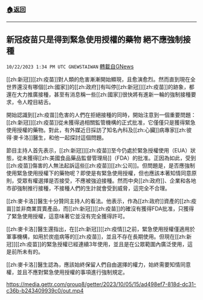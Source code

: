 ###  [:house:返回](README.md)
---


## 新冠疫苗只是得到緊急使用授權的藥物  絕不應強制接種
`10/22/2023 1:34 PM UTC GNEWSTAIWAN` [轉載自GNews](https://gnews.org/articles/1866357)



[[zh:新冠]][[zh:疫苗]]對人類的危害漸漸開始顯現，且愈演愈烈。然而直到現在全世界還沒有哪個[[zh:國家]]的[[zh:政府]]有叫停[[zh:新冠]][[zh:疫苗]]的跡象，都還在大力推廣接種，甚至有消息稱一些[[zh:國家]]很快將有進新一輪的強制接種要求，令人瞠目結舌。 

開始認識到[[zh:疫苗]]危害的人們在拒絕接種的同時，開始注意到一個重要問題：[[zh:新冠]][[zh:疫苗]]從未獲得過相關監管機構的正式批准，它僅僅只是獲得緊急使用授權的藥物。對此，有外媒近日採訪了知名內科及[[zh:心臟]]病專家[[zh:彼得·麥卡洛]]醫生，和他一起探討這個問題。

節目主持人首先表示，[[zh:新冠]][[zh:疫苗]]至今仍處於緊急授權使用（EUA）狀態，從未獲得[[zh:美國食品藥品監督管理局]]（FDA）的批准。正因為如此，受到[[zh:疫苗]]傷害的人無法起訴這些[[zh:疫苗]][[zh:公司]]。但問題是，是否應強制使用緊急使用授權下的藥物呢？即使是有緊急使用授權，但也應該本著知情同意原則，受眾有權選擇是否接受，不應被強迫接種。然而中央[[zh:政府]]、企業和各地市卻強制推行接種，不接種人們的生計就會受到威脅，這完全不合理。

[[zh:麥卡洛]]醫生十分贊同主持人的看法。他表示，作為[[zh:政府]]資產的[[zh:疫苗]]並非商業買賣產品，而[[zh:新冠]][[zh:疫苗]]的確沒有獲得FDA批准，只獲得了緊急使用授權，這意味著它並沒有完全獲得許可。

[[zh:麥卡洛]]醫生還指出，在[[zh:新冠]][[zh:疫情]]之前，緊急使用授權僅適用於軍事機構，如用於炭疽病等的[[zh:疫苗]]，並且不存在長期使用。但現在[[zh:新冠]][[zh:疫苗]]的緊急授權已經連續3年使用，並且是在公眾範圍內廣泛使用，這是前所未有的。

[[zh:麥卡洛]]醫生認為，應該始終保留人們自由選擇的權力，始終需要知情同意權，並且不應對緊急使用授權的事項進行強制規定。


https://media.gettr.com/group8/getter/2023/10/05/15/ad498ef7-818d-dc31-c36b-b243409939c0/out.mp4



